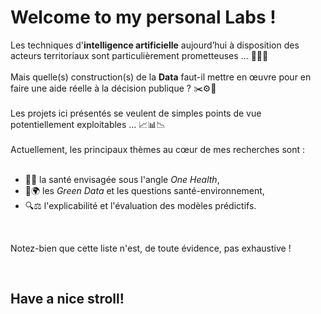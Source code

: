 # Welcome to my personal Labs !  
Les techniques d'**intelligence artificielle** aujourd’hui à disposition des acteurs territoriaux sont particulièrement prometteuses … 🚨🚨🚨  
&nbsp;  
Mais quelle(s) construction(s) de la **Data** faut-il mettre en œuvre pour en faire une aide réelle à la décision publique ? ✂️⚙️🔨  
&nbsp;  
Les projets ici présentés se veulent de simples points de vue potentiellement exploitables … 📈📊📉  
&nbsp;  
Actuellement, les principaux thèmes au cœur de mes recherches sont :  
&nbsp;    
- :pill:🐰 la santé envisagée sous l'angle *One Health*,
- 🌱🌍 les *Green Data* et les questions santé-environnement,
- 🔍⚖️ l'explicabilité et l'évaluation des modèles prédictifs.

&nbsp;

Notez-bien que cette liste n'est, de toute évidence, pas exhaustive !

&nbsp;

## Have a nice stroll!

<!---
design4data/design4data is a ✨ special ✨ repository because its `README.md` (this file) appears on your GitHub profile.
You can click the Preview link to take a look at your changes.
--->
